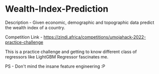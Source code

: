 # Wealth-Index-Prediction
Description - Given economic, demographic and topographic data predict the wealth index of a country.

Competition Link - https://zindi.africa/competitions/umojahack-2022-practice-challenge

This is a practice challenge and getting to know different class of regressors like LightGBM Regressor fascinates me.

PS - Don't mind the insane feature engineering :P

